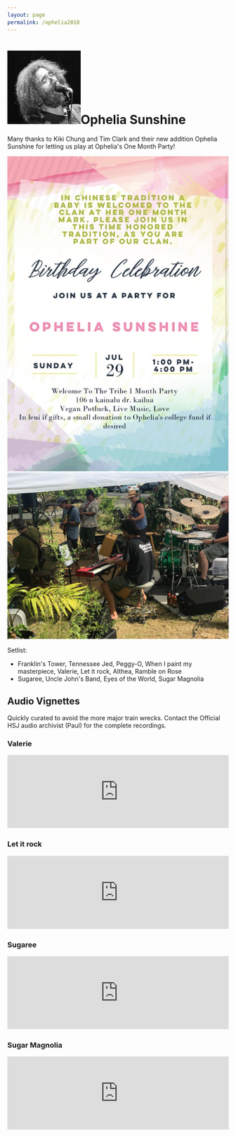 ```yaml
---
layout: page
permalink: /ophelia2018
---
```

<h1><img class="ui avatar image" src="/images/jerryavatar.jpg">Ophelia Sunshine</h1>

Many thanks to Kiki Chung and Tim Clark and their new addition Ophelia Sunshine for letting us play at Ophelia's One Month Party! 

<img class="ui centered fluid image" src="/images/hsj-ophelia-2018-1.jpg">
<img class="ui centered fluid image" src="/images/hsj-ophelia-2018-2.jpg">

Setlist:

  * Franklin's Tower, Tennessee Jed, Peggy-O, When I paint my masterpiece, Valerie, Let it rock, Althea, Ramble on Rose
  * Sugaree, Uncle John's Band, Eyes of the World, Sugar Magnolia

## Audio Vignettes

Quickly curated to avoid the more major train wrecks. Contact the Official HSJ audio archivist (Paul) for the complete recordings. 

### Valerie

<iframe width="100%" height="166" scrolling="no" frameborder="no" allow="autoplay" src="https://w.soundcloud.com/player/?url=https%3A//api.soundcloud.com/tracks/479942097&color=%23ff5500&auto_play=false&hide_related=false&show_comments=true&show_user=true&show_reposts=false&show_teaser=true"></iframe>

### Let it rock

<iframe width="100%" height="166" scrolling="no" frameborder="no" allow="autoplay" src="https://w.soundcloud.com/player/?url=https%3A//api.soundcloud.com/tracks/479942754&color=%23ff5500&auto_play=false&hide_related=false&show_comments=true&show_user=true&show_reposts=false&show_teaser=true"></iframe>

### Sugaree

<iframe width="100%" height="166" scrolling="no" frameborder="no" allow="autoplay" src="https://w.soundcloud.com/player/?url=https%3A//api.soundcloud.com/tracks/479942997&color=%23ff5500&auto_play=false&hide_related=false&show_comments=true&show_user=true&show_reposts=false&show_teaser=true"></iframe>

### Sugar Magnolia

<iframe width="100%" height="166" scrolling="no" frameborder="no" allow="autoplay" src="https://w.soundcloud.com/player/?url=https%3A//api.soundcloud.com/tracks/479943231&color=%23ff5500&auto_play=false&hide_related=false&show_comments=true&show_user=true&show_reposts=false&show_teaser=true"></iframe>

